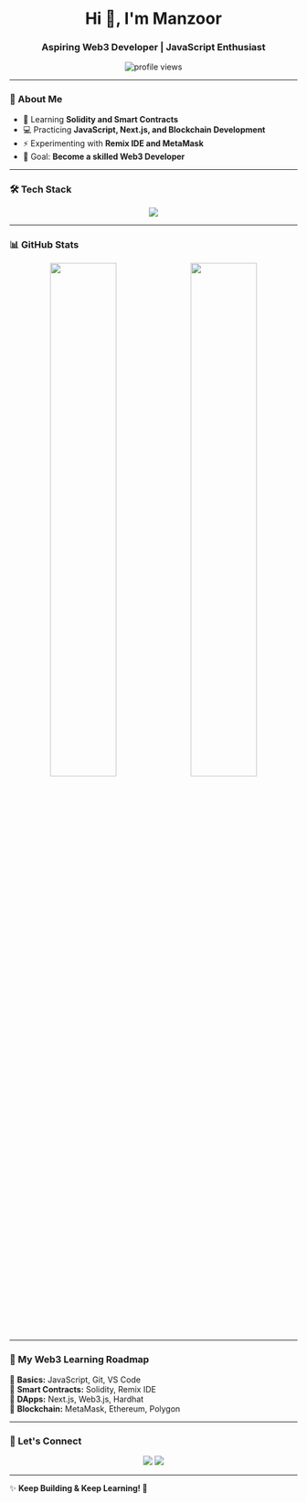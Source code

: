 <!-- GitHub Profile README.md -->

<h1 align="center">Hi 👋, I'm Manzoor</h1>
<h3 align="center">Aspiring Web3 Developer | JavaScript Enthusiast</h3>

<p align="center">
  <img src="https://komarev.com/ghpvc/?username=YourGitHubUsername&label=Profile%20Views&color=blue&style=flat" alt="profile views" />
</p>

---

### 🚀 About Me
- 🌱 Learning **Solidity and Smart Contracts**
- 💻 Practicing **JavaScript, Next.js, and Blockchain Development**
- ⚡ Experimenting with **Remix IDE and MetaMask**
- 🎯 Goal: **Become a skilled Web3 Developer**

---

### 🛠️ Tech Stack
<p align="center">
  <img src="https://skillicons.dev/icons?i=js,solidity,nextjs,git,github,vscode" />
</p>

---

### 📊 GitHub Stats
<p align="center">
  <img src="https://github-readme-stats.vercel.app/api?username=YourGitHubUsername&show_icons=true&theme=tokyonight&hide_border=true" width="48%"/>
  <img src="https://github-readme-stats.vercel.app/api/top-langs/?username=YourGitHubUsername&layout=compact&theme=tokyonight&hide_border=true" width="48%"/>
</p>

---

### 📌 My Web3 Learning Roadmap
🔹 **Basics:** JavaScript, Git, VS Code  
🔹 **Smart Contracts:** Solidity, Remix IDE  
🔹 **DApps:** Next.js, Web3.js, Hardhat  
🔹 **Blockchain:** MetaMask, Ethereum, Polygon  

---

### 🌟 Let's Connect
<p align="center">
  <a href="https://twitter.com/@ManzoorAhm97855" target="_blank"><img src="https://img.shields.io/badge/Twitter-1DA1F2?style=for-the-badge&logo=twitter&logoColor=white"/></a>
  <a href="https://github.com/Blockchain-developer18" target="_blank"><img src="https://img.shields.io/badge/GitHub-171515?style=for-the-badge&logo=github&logoColor=white"/></a>
</p>

---

✨ **Keep Building & Keep Learning! 🚀**

